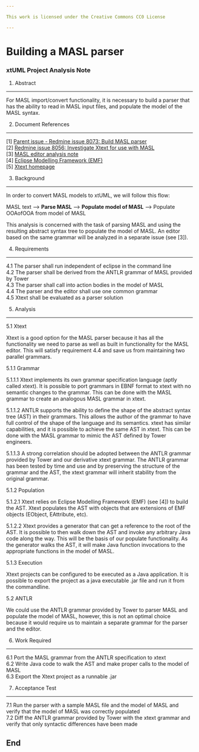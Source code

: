 ```yaml
---

This work is licensed under the Creative Commons CC0 License

---
```


# Building a MASL parser
### xtUML Project Analysis Note

1. Abstract
-----------
For MASL import/convert functionality, it is necessary to build a parser that has
the ability to read in MASL input files, and populate the model of the MASL syntax.

2. Document References
----------------------
[1] [Parent issue - Redmine issue 8073: Build MASL parser](https://support.onefact.net/redmine/issues/8073)  
[2] [Redmine issue 8056: Investigate Xtext for use with MASL](https://support.onefact.net/redmine/issues/8056)  
[3] [MASL editor analysis note]()  
[4] [Eclipse Modelling Framework (EMF)](https://eclipse.org/modeling/emf/)  
[5] [Xtext homepage](https://eclipse.org/Xtext/index.html)  

3. Background
-------------
In order to convert MASL models to xtUML, we will follow this flow:

MASL text --> **Parse MASL** --> **Populate model of MASL** --> Populate OOAofOOA from model of MASL

This analysis is concerned with the task of parsing MASL and using the resulting abstract syntax tree
to populate the model of MASL. An editor based on the same grammar will be analyzed in a separate issue (see [3]).

4. Requirements
---------------

4.1 The parser shall run independent of eclipse in the command line  
4.2 The parser shall be derived from the ANTLR grammar of MASL provided by Tower  
4.3 The parser shall call into action bodies in the model of MASL  
4.4 The parser and the editor shall use one common grammar  
4.5 Xtext shall be evaluated as a parser solution  

5. Analysis
-----------

5.1 Xtext

Xtext is a good option for the MASL parser because it has all the functionality we need to parse
as well as built in functionality for the MASL editor. This will satisfy requirement 4.4 and save us
from maintaining two parallel grammars.  

5.1.1 Grammar

5.1.1.1 Xtext implements its own grammar specification language (aptly called xtext). It is possible to
port grammars in EBNF format to xtext with no semantic changes to the grammar. This can be done with
the MASL grammar to create an analogous MASL grammar in xtext.

5.1.1.2 ANTLR supports the ability to define the shape of the abstract syntax tree (AST) in their grammars.
This allows the author of the grammar to have full control of the shape of the language and its semantics.
xtext has similar capabilities, and it is possible to achieve the same AST in xtext. This can be done with
the MASL grammar to mimic the AST defined by Tower engineers.

5.1.1.3 A strong correlation should be adopted between the ANTLR grammar provided by Tower and our derivative
xtext grammar. The ANTLR grammar has been tested by time and use and by preserving the structure of the grammar
and the AST, the xtext grammar will inherit stability from the original grammar.

5.1.2 Population

5.1.2.1 Xtext relies on Eclipse Modelling Framework (EMF) (see [4]) to build the AST. Xtext populates the AST
with objects that are extensions of EMF objects (EObject, EAttribute, etc).

5.1.2.2 Xtext provides a generator that can get a reference to the root of the AST. It is possible to then
walk down the AST and invoke any arbitrary Java code along the way. This will be the basis of our populate
functionality. As the generator walks the AST, it will make Java function invocations to the appropriate
functions in the model of MASL.

5.1.3 Execution

Xtext projects can be configured to be executed as a Java application. It is possible to export the project
as a java executable .jar file and run it from the commandline.  

5.2 ANTLR

We could use the ANTLR grammar provided by Tower to parser MASL and populate the model of MASL,
however, this is not an optimal choice because it would require us to maintain a separate grammar
for the parser and the editor.  

6. Work Required
----------------

6.1 Port the MASL grammar from the ANTLR specification to xtext  
6.2 Write Java code to walk the AST and make proper calls to the model of MASL  
6.3 Export the Xtext project as a runnable .jar  

7. Acceptance Test
------------------

7.1 Run the parser with a sample MASL file and the model of MASL and verify that the model of MASL was
correctly populated  
7.2 Diff the ANTLR grammar provided by Tower with the xtext grammar and verify that only syntactic differences
have been made  

End
---

